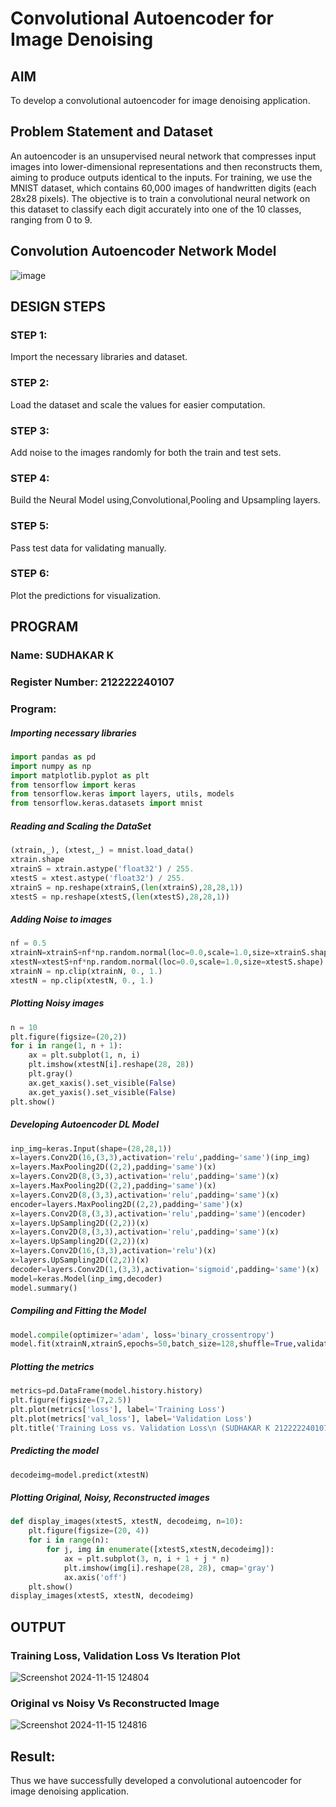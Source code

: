 # Convolutional Autoencoder for Image Denoising

## AIM

To develop a convolutional autoencoder for image denoising application.

## Problem Statement and Dataset

An autoencoder is an unsupervised neural network that compresses input images into lower-dimensional representations and then reconstructs them, aiming to produce outputs identical to the inputs. For training, we use the MNIST dataset, which contains 60,000 images of handwritten digits (each 28x28 pixels). The objective is to train a convolutional neural network on this dataset to classify each digit accurately into one of the 10 classes, ranging from 0 to 9.

## Convolution Autoencoder Network Model

![image](https://github.com/user-attachments/assets/0b6045b7-0086-44d5-a45e-af9ff9da6079)

## DESIGN STEPS

### STEP 1: 
Import the necessary libraries and dataset.

### STEP 2:
Load the dataset and scale the values for easier computation.

### STEP 3:
Add noise to the images randomly for both the train and test sets.

### STEP 4:
Build the Neural Model using,Convolutional,Pooling and Upsampling layers.

### STEP 5:
Pass test data for validating manually.

### STEP 6:
Plot the predictions for visualization.



## PROGRAM
### Name: SUDHAKAR K
### Register Number: 212222240107

### Program:
##### Importing necessary libraries
```Python
import pandas as pd
import numpy as np
import matplotlib.pyplot as plt
from tensorflow import keras
from tensorflow.keras import layers, utils, models
from tensorflow.keras.datasets import mnist
```
##### Reading and Scaling the DataSet
```Python
(xtrain,_), (xtest,_) = mnist.load_data()
xtrain.shape
xtrainS = xtrain.astype('float32') / 255.
xtestS = xtest.astype('float32') / 255.
xtrainS = np.reshape(xtrainS,(len(xtrainS),28,28,1))
xtestS = np.reshape(xtestS,(len(xtestS),28,28,1))
```
##### Adding Noise to images
```Python
nf = 0.5
xtrainN=xtrainS+nf*np.random.normal(loc=0.0,scale=1.0,size=xtrainS.shape)
xtestN=xtestS+nf*np.random.normal(loc=0.0,scale=1.0,size=xtestS.shape)
xtrainN = np.clip(xtrainN, 0., 1.)
xtestN = np.clip(xtestN, 0., 1.)
```
##### Plotting Noisy images
```Python
n = 10
plt.figure(figsize=(20,2))
for i in range(1, n + 1):
    ax = plt.subplot(1, n, i)
    plt.imshow(xtestN[i].reshape(28, 28))
    plt.gray()
    ax.get_xaxis().set_visible(False)
    ax.get_yaxis().set_visible(False)
plt.show()
```
##### Developing Autoencoder DL Model
```Python
inp_img=keras.Input(shape=(28,28,1))
x=layers.Conv2D(16,(3,3),activation='relu',padding='same')(inp_img)
x=layers.MaxPooling2D((2,2),padding='same')(x)
x=layers.Conv2D(8,(3,3),activation='relu',padding='same')(x)
x=layers.MaxPooling2D((2,2),padding='same')(x)
x=layers.Conv2D(8,(3,3),activation='relu',padding='same')(x)
encoder=layers.MaxPooling2D((2,2),padding='same')(x)
x=layers.Conv2D(8,(3,3),activation='relu',padding='same')(encoder)
x=layers.UpSampling2D((2,2))(x)
x=layers.Conv2D(8,(3,3),activation='relu',padding='same')(x)
x=layers.UpSampling2D((2,2))(x)
x=layers.Conv2D(16,(3,3),activation='relu')(x)
x=layers.UpSampling2D((2,2))(x)
decoder=layers.Conv2D(1,(3,3),activation='sigmoid',padding='same')(x)
model=keras.Model(inp_img,decoder)
model.summary()
```
##### Compiling and Fitting the Model
```Python
model.compile(optimizer='adam', loss='binary_crossentropy')
model.fit(xtrainN,xtrainS,epochs=50,batch_size=128,shuffle=True,validation_data=(xtestN,xtestS))
```
##### Plotting the metrics
```Python
metrics=pd.DataFrame(model.history.history)
plt.figure(figsize=(7,2.5))
plt.plot(metrics['loss'], label='Training Loss')
plt.plot(metrics['val_loss'], label='Validation Loss')
plt.title('Training Loss vs. Validation Loss\n (SUDHAKAR K 212222240107')
```
##### Predicting the model
```Python
decodeimg=model.predict(xtestN)
```
##### Plotting Original, Noisy, Reconstructed images
```Python
def display_images(xtestS, xtestN, decodeimg, n=10):
    plt.figure(figsize=(20, 4))
    for i in range(n):
        for j, img in enumerate([xtestS,xtestN,decodeimg]):
            ax = plt.subplot(3, n, i + 1 + j * n)
            plt.imshow(img[i].reshape(28, 28), cmap='gray')
            ax.axis('off')
    plt.show()
display_images(xtestS, xtestN, decodeimg)
```

## OUTPUT

### Training Loss, Validation Loss Vs Iteration Plot

![Screenshot 2024-11-15 124804](https://github.com/user-attachments/assets/8248eacb-04cc-48ae-b72c-6597987da2f5)



### Original vs Noisy Vs Reconstructed Image
![Screenshot 2024-11-15 124816](https://github.com/user-attachments/assets/6ea92842-e1e8-4599-9ee8-0bfe10f629e0)

## Result:
Thus we have successfully developed a convolutional autoencoder for image denoising application.

